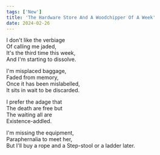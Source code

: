 ```yaml
---
tags: ['New']
title: 'The Hardware Store And A Woodchipper Of A Week'
date: 2024-02-26
---
```


I don't like the verbiage  
Of calling me jaded,  
It's the third time this week,  
And I'm starting to dissolve.

I'm misplaced baggage,  
Faded from memory,  
Once it has been mislabelled,  
It sits in wait to be discarded.

I prefer the adage that  
The death are free but  
The waiting all are  
Existence-addled.

I'm missing the equipment,  
Paraphernalia to meet her,  
But I'll buy a rope and a
Step-stool or a ladder later.  
